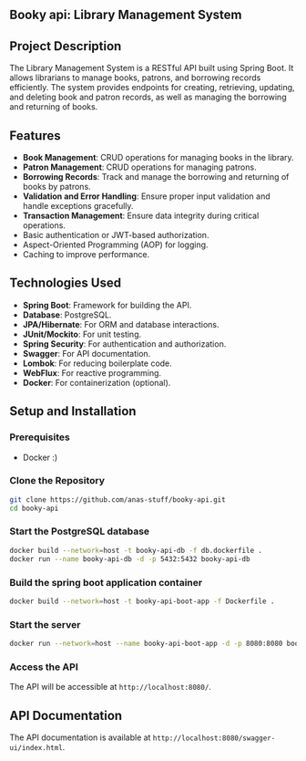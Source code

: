 ## Booky api:  Library Management System

## Project Description

The Library Management System is a RESTful API built using Spring Boot. It allows librarians to manage books, patrons, and borrowing records efficiently. The system provides endpoints for creating, retrieving, updating, and deleting book and patron records, as well as managing the borrowing and returning of books.

## Features

- **Book Management**: CRUD operations for managing books in the library.
- **Patron Management**: CRUD operations for managing patrons.
- **Borrowing Records**: Track and manage the borrowing and returning of books by patrons.
- **Validation and Error Handling**: Ensure proper input validation and handle exceptions gracefully.
- **Transaction Management**: Ensure data integrity during critical operations.
 - Basic authentication or JWT-based authorization.
- Aspect-Oriented Programming (AOP) for logging.
- Caching to improve performance.

## Technologies Used

- **Spring Boot**: Framework for building the API.
- **Database**: PostgreSQL.
- **JPA/Hibernate**: For ORM and database interactions.
- **JUnit/Mockito**: For unit testing.
- **Spring Security**: For authentication and authorization.
- **Swagger**: For API documentation.
- **Lombok**: For reducing boilerplate code.
- **WebFlux**: For reactive programming.
- **Docker**: For containerization (optional).

## Setup and Installation

### Prerequisites

-  Docker :)

### Clone the Repository

```sh
git clone https://github.com/anas-stuff/booky-api.git
cd booky-api
```

###  Start the PostgreSQL database

```sh
docker build --network=host -t booky-api-db -f db.dockerfile .
docker run --name booky-api-db -d -p 5432:5432 booky-api-db
```

### Build the spring boot application container 

```sh
docker build --network=host -t booky-api-boot-app -f Dockerfile .
```

### Start the server

```sh
docker run --network=host --name booky-api-boot-app -d -p 8080:8080 booky-api-boot-app
```

### Access the API

The API will be accessible at `http://localhost:8080/`.

## API Documentation

The API documentation is available at `http://localhost:8080/swagger-ui/index.html`.
